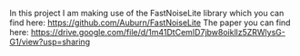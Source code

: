 In this project I am making use of the FastNoiseLite library which you can find here: https://github.com/Auburn/FastNoiseLite
The paper you can find here: https://drive.google.com/file/d/1m41DtCemID7jbw8oikllz5ZRWlysG-G1/view?usp=sharing

